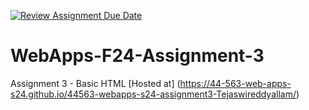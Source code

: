[![Review Assignment Due Date](https://classroom.github.com/assets/deadline-readme-button-24ddc0f5d75046c5622901739e7c5dd533143b0c8e959d652212380cedb1ea36.svg)](https://classroom.github.com/a/qJp_9AXf)
# WebApps-F24-Assignment-3
Assignment 3 - Basic HTML
[Hosted at] (https://44-563-web-apps-s24.github.io/44563-webapps-s24-assignment3-Tejaswireddyallam/)
